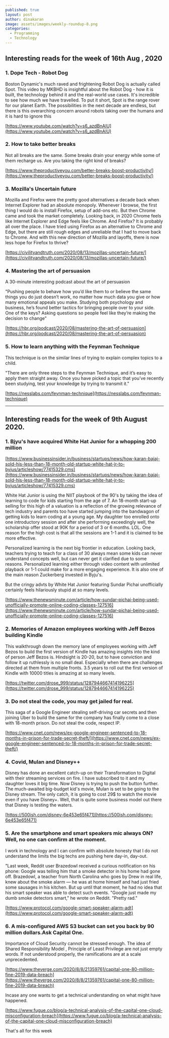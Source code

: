 ```yaml
---
published: true
layout: post
author: dinakaran
image: assets/images/weekly-roundup-8.png
categories:
  - Programming
  - Technology
---
```


## Interesting reads for the week of 16th Aug , 2020

### 1. Dope Tech - Robot Dog 

Boston Dynamic's much raved and frightening Robot Dog is actually called Spot. This video by MKBHD is insightful about the Robot Dog - how it is built, the technology behind it and the real-world use cases. It's incredible to see how much we have travelled. To put it short, Spot is the range rover for our planet Earth. The possibilities in the next decade are endless, but there is this overarching concern around robots taking over the humans and it is hard to ignore this 

[https://www.youtube.com/watch?v=s6_azdBnAlU](https://www.youtube.com/watch?v=s6_azdBnAlU)

### 2. How to take better breaks

Not all breaks are the same. Some breaks drain your energy while some of them recharge us. Are you taking the right kind of breaks? 

[https://www.theproductiveyou.com/better-breaks-boost-productivity/](https://www.theproductiveyou.com/better-breaks-boost-productivity/)

### 3.  Mozilla's Uncertain future 

Mozilla and Firefox were the pretty good alternatives a decade back when Internet Explorer had an absolute monopoly. Whenever I browse, the first thing I would do is install Firefox, setup of add-ons etc. But then Chrome came and took the market completely. Looking back, in 2020 Chrome feels like Internet Explorer and Edge feels like Chrome. And Firefox? It is probably all over the place. I have tried using Firefox as an alternative to Chrome and Edge, but there are still rough edges and unreliable that I had to move back to Chrome. And with this new direction of Mozilla and layoffs, there is now less hope for Firefox to thrive?

[https://civilityandtruth.com/2020/08/13/mozillas-uncertain-future/](https://civilityandtruth.com/2020/08/13/mozillas-uncertain-future/)

### 4.  Mastering the art of persuasion 
 
A 30-minute interesting podcast about the art of persuasion 

"Pushing people to behave how you’d like them to or believe the same things you do just doesn’t work, no matter how much data you give or how many emotional appeals you make. Studying both psychology and business, he’s found better tactics for bringing people over to your side. One of the keys? Asking questions so people feel like they’re making the decision to change"

[https://hbr.org/podcast/2020/08/mastering-the-art-of-persuasion](https://hbr.org/podcast/2020/08/mastering-the-art-of-persuasion)

### 5.  How to learn anything  with the Feynman Technique

This technique is on the similar lines of trying to explain complex topics to a child. 

"There are only three steps to the Feynman Technique, and it’s easy to apply them straight away. Once you have picked a topic that you’ve recently been studying, test your knowledge by trying to transmit it."

[https://nesslabs.com/feynman-technique](https://nesslabs.com/feynman-technique)



----------------------------------------------------------


## Interesting reads for the week of 9th August 2020.

### 1. Bjyu's have  acquired White Hat Junior for a whopping 200 million

[https://www.businessinsider.in/business/startups/news/how-karan-bajaj-sold-his-less-than-18-month-old-startup-white-hat-jr-to-byjus/articleshow/77415329.cms](https://www.businessinsider.in/business/startups/news/how-karan-bajaj-sold-his-less-than-18-month-old-startup-white-hat-jr-to-byjus/articleshow/77415329.cms)

White Hat Junior is using the NIIT playbook of the 90's by taking the idea of learning to code for kids starting from the age of 7. An 18-month start-up selling for this high of a valuation is a reflection of the growing relevance of tech industry and parents too have started jumping into the bandwagon of getting kids to learn coding at a young age. My daughter too enrolled onto one introductory session and after she performing exceedingly well, the scholarship offer stood at 90K for a period of 3 or 6 months. LOL. One reason for the high cost is that all the sessions are 1-1 and it is claimed to be more effective. 

Personalized learning is the next big frontier in education. Looking back, teachers trying to teach for a class of 30 always mean some kids can never understand concepts well, but can never get it clarified due to some reasons. Personalized learning either through video content with unlimited playback or 1-1 could make for a more engaging experience. It is also one of the main reason Zuckerberg invested in Byju's.

But the cringy advts by White Hat Junior featuring Sundar Pichai unofficially certainly feels hilariously stupid at so many levels.

[https://www.thenewsminute.com/article/how-sundar-pichai-being-used-unofficially-promote-online-coding-classes-127516](https://www.thenewsminute.com/article/how-sundar-pichai-being-used-unofficially-promote-online-coding-classes-127516)

### 2. Memories of Amazon employees working with Jeff Bezos building Kindle 

This walkthrough down the memory lane of employees working with Jeff Bezos to build the first version of Kindle has amazing insights into the kind of person Jeff Bezos is. Hindsight is 20-20, but to have conviction and follow it up ruthlessly is no small deal. Especially when there are challenges directed at them from multiple fronts. 3.5 years to roll out the first version of Kindle with 10000 titles is amazing at so many levels. 

[https://twitter.com/drose_999/status/1287944667414196225](https://twitter.com/drose_999/status/1287944667414196225)

### 3. Do not steal the code, you may get jailed for real. 

This saga of a Google Engineer stealing self-driving car secrets and then joining Uber to build the same for the company has finally come to a close with 18-month prison. Do not steal the code, respect IP. 

[https://www.cnet.com/news/ex-google-engineer-sentenced-to-18-months-in-prison-for-trade-secret-theft/](https://www.cnet.com/news/ex-google-engineer-sentenced-to-18-months-in-prison-for-trade-secret-theft/)

### 4. Covid, Mulan and Disney++ 

Disney has done an excellent catch-up on their  Transformation to Digital with their streaming services on fire. I have subscribed to it and my daughter loves it big time. Now Disney is trying to push the button further. The much-awaited big-budget kid's movie, Mulan is set to be going to the Disney stream. The only catch, it is going to cost 29$ to watch the movie even if you have Disney+. Well, that is quite some business model out there that Disney is testing the waters.

[https://500ish.com/disney-6e453e65f471](https://500ish.com/disney-6e453e65f471)

### 5. Are the smartphone and smart speakers mic always ON? Well, no one can confirm at the moment.

I work in technology and I can confirm with absolute honesty that I do not understand the limits the big techs are pushing here day-in, day-out. 

"Last week, Reddit user Brazedowl received a curious notification on his phone: Google was telling him that a smoke detector in his home had gone off. Brazedowl, a teacher from North Carolina who goes by Drew in real life, knew about the smoke alarm — he was at home himself and had just fried some sausages in his kitchen. But up until that moment, he had no idea that his smart speaker was able to detect such events. "Google just made my dumb smoke detectors smart," he wrote on Reddit. "Pretty rad."

[https://www.protocol.com/google-smart-speaker-alarm-adt](https://www.protocol.com/google-smart-speaker-alarm-adt)

### 6. A mis-configured AWS S3 bucket can set you back by 90 million dollars.Ask Capital One.

Importance of Cloud Security cannot be stressed enough. The idea of Shared Responsibility Model , Principle of Least Privilege are not just empty words. If not understood properly, the ramifications are at a scale unprecedented.  

[https://www.theverge.com/2020/8/8/21359761/capital-one-80-million-fine-2019-data-breach](https://www.theverge.com/2020/8/8/21359761/capital-one-80-million-fine-2019-data-breach)

Incase any one wants to get a technical understanding on what might have happened. 

[https://www.fugue.co/blog/a-technical-analysis-of-the-capital-one-cloud-misconfiguration-breach](https://www.fugue.co/blog/a-technical-analysis-of-the-capital-one-cloud-misconfiguration-breach)

That's all for this week
